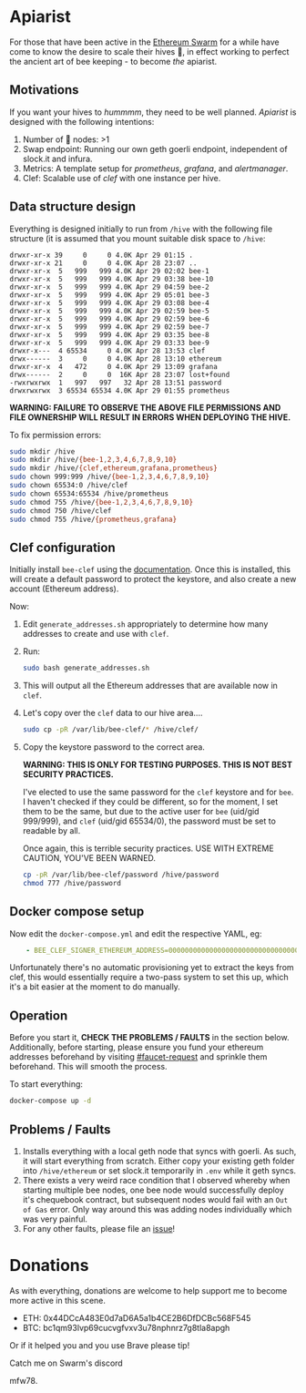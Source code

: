 # Apiarist

For those that have been active in the [Ethereum Swarm](https://swarm.ethereum.org)
for a while have come to know the desire to scale their hives 🐝, in effect
working to perfect the ancient art of bee keeping - to become *the* apiarist.

## Motivations

If you want your hives to *hummmm*, they need to be well planned. *Apiarist* is
designed with the following intentions:

1. Number of 🐝 nodes: >1
2. Swap endpoint: Running our own geth goerli endpoint, independent of slock.it
   and infura.
3. Metrics: A template setup for *prometheus*, *grafana*, and *alertmanager*.
4. Clef: Scalable use of *clef* with one instance per hive.

## Data structure design

Everything is designed initially to run from `/hive` with the following file
structure (it is assumed that you mount suitable disk space to `/hive`:

```
drwxr-xr-x 39     0     0 4.0K Apr 29 01:15 .
drwxr-xr-x 21     0     0 4.0K Apr 28 23:07 ..
drwxr-xr-x  5   999   999 4.0K Apr 29 02:02 bee-1
drwxr-xr-x  5   999   999 4.0K Apr 29 03:38 bee-10
drwxr-xr-x  5   999   999 4.0K Apr 29 04:59 bee-2
drwxr-xr-x  5   999   999 4.0K Apr 29 05:01 bee-3
drwxr-xr-x  5   999   999 4.0K Apr 29 03:08 bee-4
drwxr-xr-x  5   999   999 4.0K Apr 29 02:59 bee-5
drwxr-xr-x  5   999   999 4.0K Apr 29 02:59 bee-6
drwxr-xr-x  5   999   999 4.0K Apr 29 02:59 bee-7
drwxr-xr-x  5   999   999 4.0K Apr 29 03:35 bee-8
drwxr-xr-x  5   999   999 4.0K Apr 29 03:33 bee-9
drwxr-x---  4 65534     0 4.0K Apr 28 13:53 clef
drwx------  3     0     0 4.0K Apr 28 13:10 ethereum
drwxr-xr-x  4   472     0 4.0K Apr 29 13:09 grafana
drwx------  2     0     0  16K Apr 28 23:07 lost+found
-rwxrwxrwx  1   997   997   32 Apr 28 13:51 password
drwxrwxrwx  3 65534 65534 4.0K Apr 29 01:55 prometheus
```

**WARNING: FAILURE TO OBSERVE THE ABOVE FILE PERMISSIONS AND FILE OWNERSHIP
WILL RESULT IN ERRORS WHEN DEPLOYING THE HIVE.**

To fix permission errors:

```bash
sudo mkdir /hive
sudo mkdir /hive/{bee-1,2,3,4,6,7,8,9,10}
sudo mkdir /hive/{clef,ethereum,grafana,prometheus}
sudo chown 999:999 /hive/{bee-1,2,3,4,6,7,8,9,10}
sudo chown 65534:0 /hive/clef
sudo chown 65534:65534 /hive/prometheus
sudo chmod 755 /hive/{bee-1,2,3,4,6,7,8,9,10}
sudo chmod 750 /hive/clef
sudo chmod 755 /hive/{prometheus,grafana}
```

## Clef configuration

Initially install `bee-clef` using the [documentation](https://docs.ethswarm.org/docs/installation/bee-clef). Once this is installed, this will create a default
password to protect the keystore, and also create a new account (Ethereum
address).

Now:

1. Edit `generate_addresses.sh` appropriately to determine how many addresses
   to create and use with `clef`.
2. Run:

   ```bash
   sudo bash generate_addresses.sh
   ```
3. This will output all the Ethereum addresses that are available now in `clef`.
4. Let's copy over the `clef` data to our hive area....

   ```bash
   sudo cp -pR /var/lib/bee-clef/* /hive/clef/
   ```
5. Copy the keystore password to the correct area.

   **WARNING: THIS IS ONLY FOR TESTING PURPOSES. THIS IS NOT BEST SECURITY
   PRACTICES.**

   I've elected to use the same password for the `clef` keystore and for `bee`.
   I haven't checked if they could be different, so for the moment, I set them
   to be the same, but due to the active user for `bee` (uid/gid 999/999), and
   `clef` (uid/gid 65534/0), the password must be set to readable by all.

   Once again, this is terrible security practices. USE WITH EXTREME CAUTION,
   YOU'VE BEEN WARNED.

   ```bash
   cp -pR /var/lib/bee-clef/password /hive/password
   chmod 777 /hive/password
   ```

## Docker compose setup

Now edit the `docker-compose.yml` and edit the respective YAML, eg:

```yaml
    - BEE_CLEF_SIGNER_ETHEREUM_ADDRESS=0000000000000000000000000000000000000000
```

Unfortunately there's no automatic provisioning yet to extract the keys from
clef, this would essentially require a two-pass system to set this up, which
it's a bit easier at the moment to do manually.

## Operation

Before you start it, **CHECK THE PROBLEMS / FAULTS** in the section below.
Additionally, before starting, please ensure you fund your ethereum addresses
beforehand by visiting [#faucet-request](https://discord.gg/N2fR8ceK) and
sprinkle them beforehand. This will smooth the process.

To start everything:

```bash
docker-compose up -d
```

## Problems / Faults

1. Installs everything with a local geth node that syncs with goerli. As such,
   it will start everything from scratch. Either copy your existing geth
   folder into `/hive/ethereum` or set slock.it temporarily in `.env` while
   it geth syncs.
2. There exists a very weird race condition that I observed whereby when
   starting multiple bee nodes, one bee node would successfully deploy it's
   chequebook contract, but subsequent nodes would fail with an `Out of Gas`
   error. Only way around this was adding nodes individually which was very
   painful.
3. For any other faults, please file an [issue](https://github.com/mfw78/apiarist/issues)!

# Donations

As with everything, donations are welcome to help support me to become more
active in this scene.

* ETH: 0x44DCcA483E0d7aD6A5a1b4CE2B6DfDCBc568F545
* BTC: bc1qm93lvp69cucvgfvxv3u78nphnrz7g8tla8apgh

Or if it helped you and you use Brave please tip!

Catch me on Swarm's discord

mfw78.
